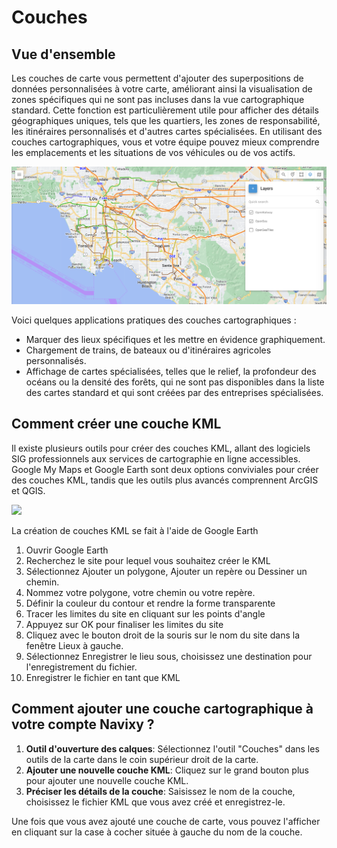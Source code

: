 # Couches

## Vue d'ensemble

Les couches de carte vous permettent d'ajouter des superpositions de données personnalisées à votre carte, améliorant ainsi la visualisation de zones spécifiques qui ne sont pas incluses dans la vue cartographique standard. Cette fonction est particulièrement utile pour afficher des détails géographiques uniques, tels que les quartiers, les zones de responsabilité, les itinéraires personnalisés et d'autres cartes spécialisées. En utilisant des couches cartographiques, vous et votre équipe pouvez mieux comprendre les emplacements et les situations de vos véhicules ou de vos actifs.

![image-20240807-205554.png](attachments/image-20240807-205554.png)

Voici quelques applications pratiques des couches cartographiques :

- Marquer des lieux spécifiques et les mettre en évidence graphiquement.
- Chargement de trains, de bateaux ou d'itinéraires agricoles personnalisés.
- Affichage de cartes spécialisées, telles que le relief, la profondeur des océans ou la densité des forêts, qui ne sont pas disponibles dans la liste des cartes standard et qui sont créées par des entreprises spécialisées.

## Comment créer une couche KML

Il existe plusieurs outils pour créer des couches KML, allant des logiciels SIG professionnels aux services de cartographie en ligne accessibles. Google My Maps et Google Earth sont deux options conviviales pour créer des couches KML, tandis que les outils plus avancés comprennent ArcGIS et QGIS.

![](https://squaregps.atlassian.net/wiki/images/icons/grey_arrow_down.png)

La création de couches KML se fait à l'aide de Google Earth

1. Ouvrir Google Earth
2. Recherchez le site pour lequel vous souhaitez créer le KML
3. Sélectionnez Ajouter un polygone, Ajouter un repère ou Dessiner un chemin.
4. Nommez votre polygone, votre chemin ou votre repère.
5. Définir la couleur du contour et rendre la forme transparente
6. Tracer les limites du site en cliquant sur les points d'angle
7. Appuyez sur OK pour finaliser les limites du site
8. Cliquez avec le bouton droit de la souris sur le nom du site dans la fenêtre Lieux à gauche.
9. Sélectionnez Enregistrer le lieu sous, choisissez une destination pour l'enregistrement du fichier.
10. Enregistrer le fichier en tant que KML

## Comment ajouter une couche cartographique à votre compte Navixy ?

1. **Outil d'ouverture des calques**: Sélectionnez l'outil "Couches" dans les outils de la carte dans le coin supérieur droit de la carte.
2. **Ajouter une nouvelle couche KML**: Cliquez sur le grand bouton plus pour ajouter une nouvelle couche KML.
3. **Préciser les détails de la couche**: Saisissez le nom de la couche, choisissez le fichier KML que vous avez créé et enregistrez-le.

Une fois que vous avez ajouté une couche de carte, vous pouvez l'afficher en cliquant sur la case à cocher située à gauche du nom de la couche.